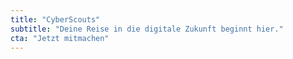 ```yaml
---
title: "CyberScouts"
subtitle: "Deine Reise in die digitale Zukunft beginnt hier."
cta: "Jetzt mitmachen"
---
```

